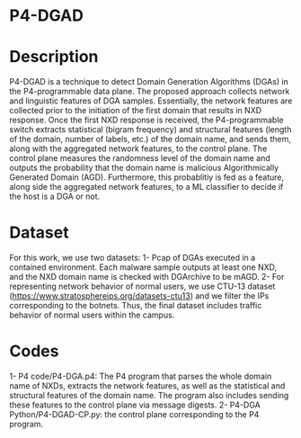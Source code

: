# P4-DGAD

# Description
P4-DGAD is a technique to detect Domain Generation Algorithms (DGAs) in the P4-programmable data plane. The proposed approach collects network and linguistic features of DGA samples. Essentially, the network features are collected prior to the initiation of the first domain that results in NXD response. Once the first NXD response is received, the P4-programmable switch extracts statistical (bigram frequency) and structural features (length of the domain, number of labels, etc.) of the domain name, and sends them, along with the aggregated network features, to the control plane. The control plane measures the randomness level of the domain name and outputs the probability that the domain name is malicious Algorithmically Generated Domain (AGD). Furthermore, this probablitiy is fed as a feature, along side the aggregated network features, to a ML classifier to decide if the host is a DGA or not.

# Dataset
For this work, we use two datasets:
  1- Pcap of DGAs executed in a contained environment. Each malware sample outputs at least one NXD, and the NXD domain name is checked with DGArchive to be mAGD. 
  2- For representing network behavior of normal users, we use CTU-13 dataset (https://www.stratosphereips.org/datasets-ctu13) and we filter the IPs corresponding to the botnets. Thus, the final dataset includes traffic behavior of normal users within the campus.

# Codes
  1- P4 code/P4-DGA.p4: The P4 program that parses the whole domain name of NXDs, extracts the network features, as well as the statistical and structural features of the domain name. The program also includes sending these features to the control plane via message digests.
  2- P4-DGA Python/P4-DGAD-CP.py: the control plane corresponding to the P4 program.
